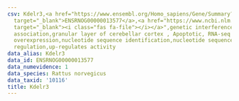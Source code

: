 ```yaml
---
csv: Kdelr3,<a href="https://www.ensembl.org/Homo_sapiens/Gene/Summary?db=core;g=ENSRNOG00000013577"
  target="_blank">ENSRNOG00000013577</a>,<a href="https://www.ncbi.nlm.nih.gov/pubmed/30467350"
  target="_blank"><i class="fas fa-file"></i></a>",genetic interference,functional
  association,granular layer of cerebellar cortex , Apoptotic, RNA-seq assay, hsf-1
  overexpression,nucleotide sequence identification,nucleotide sequence identification,transcriptional
  regulation,up-regulates activity
data_alias: Kdelr3
data_id: ENSRNOG00000013577
data_numevidence: 1
data_species: Rattus norvegicus
data_taxid: '10116'
title: Kdelr3
---
```

